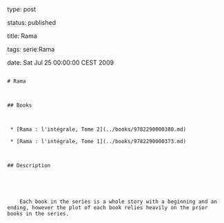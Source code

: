 type: post
status: published
title: Rama
tags: serie:Rama
date: Sat Jul 25 00:00:00 CEST 2009
~~~~~~
# Rama

## Books

 * [Rama : l'intégrale, Tome 2](../books/9782290000380.md)
 * [Rama : l'intégrale, Tome 1](../books/9782290000373.md)

## Description


    Each book in the series is a whole story with a beginning and an ending, however the plot of each book relies heavily on the prior books in the series.


